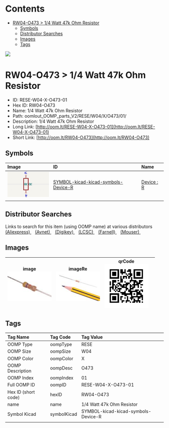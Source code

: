 



Contents
========

* [RW04-O473 > 1/4 Watt 47k Ohm Resistor](#rw04-o473--14-watt-47k-ohm-resistor)
	* [Symbols](#symbols)
	* [Distributor Searches](#distributor-searches)
	* [Images](#images)
	* [Tags](#tags)
  
![][im]
# RW04-O473 > 1/4 Watt 47k Ohm Resistor

- ID: RESE-W04-X-O473-01
- Hex ID: RW04-O473
- Name: 1/4 Watt 47k Ohm Resistor
- Path: oomlout_OOMP_parts_V2/RESE/W04/X/O473/01/
- Description: 1/4 Watt 47k Ohm Resistor
- Long Link: [http://oom.lt/RESE-W04-X-O473-01](http://oom.lt/RESE-W04-X-O473-01)
- Short Link: [http://oom.lt/RW04-O473](http://oom.lt/RW04-O473)

## Symbols
  

|Image|ID|Name|
| :--- | :--- | :--- |
|[![](https://raw.githubusercontent.com/oomlout/oomlout_OOMP_eda_V2/main/SYMBOL/kicad/kicad-symbols/Device/R/image_140.png)](https://github.com/oomlout/oomlout_OOMP_eda_V2/tree/main/SYMBOL/kicad/kicad-symbols/Device/R/)|[SYMBOL-kicad-kicad-symbols-Device-R](https://github.com/oomlout/oomlout_OOMP_eda_V2/tree/main/SYMBOL/kicad/kicad-symbols/Device/R/)|[Device : R](https://github.com/oomlout/oomlout_OOMP_eda_V2/tree/main/SYMBOL/kicad/kicad-symbols/Device/R/)|
||||

## Distributor Searches
  
Links to search for this item (using OOMP name) at various distributors  
[(Aliexpress) ](https://www.aliexpress.com/wholesale?SearchText=11171/4+Watt+47k+Ohm+Resistor)&nbsp;&nbsp;&nbsp;[(Avnet) ](https://www.avnet.com/shop/us/search/1/4+Watt+47k+Ohm+Resistor)&nbsp;&nbsp;&nbsp;[(Digikey) ](https://www.digikey.co.uk/en/products/result?s=1/4+Watt+47k+Ohm+Resistor)&nbsp;&nbsp;&nbsp;[(LCSC) ](https://www.lcsc.com/search?q=1/4+Watt+47k+Ohm+Resistor)&nbsp;&nbsp;&nbsp;[(Farnell) ](https://uk.farnell.com/search?st=1/4+Watt+47k+Ohm+Resistor)&nbsp;&nbsp;&nbsp;[(Mouser) ](https://www.mouser.com/c/?q=1/4+Watt+47k+Ohm+Resistor)&nbsp;&nbsp;&nbsp;
## Images
  

|image<br>[![](https://raw.githubusercontent.com/oomlout/oomlout_OOMP_parts_V2/main/RESE/W04/X/O473/01/image_140.jpg)](https://github.com/oomlout/oomlout_OOMP_parts_V2/tree/main/RESE/W04/X/O473/01/image.jpg)|imageRe<br>[![](https://raw.githubusercontent.com/oomlout/oomlout_OOMP_parts_V2/main/RESE/W04/X/O473/01/image_RE_140.jpg)](https://github.com/oomlout/oomlout_OOMP_parts_V2/tree/main/RESE/W04/X/O473/01/image_RE.jpg)|qrCode<br>[![](https://raw.githubusercontent.com/oomlout/oomlout_OOMP_parts_V2/main/RESE/W04/X/O473/01/qrCode_140.png)](https://github.com/oomlout/oomlout_OOMP_parts_V2/tree/main/RESE/W04/X/O473/01/qrCode.png)||
| :---: | :---: | :---: | :---: |

## Tags
  

|Tag Name|Tag Code|Tag Value|
| :--- | :--- | :--- |
|OOMP Type|oompType|RESE|
|OOMP Size|oompSize|W04|
|OOMP Color|oompColor|X|
|OOMP Description|oompDesc|O473|
|OOMP Index|oompIndex|01|
|Full OOMP ID|oompID|RESE-W04-X-O473-01|
|Hex ID (short code)|hexID|RW04-O473|
|name|name|1/4 Watt 47k Ohm Resistor|
|Symbol Kicad|symbolKicad|SYMBOL-kicad-kicad-symbols-Device-R|
||||



[im]: image_450.jpg
